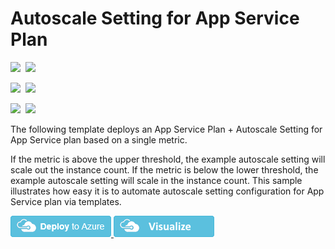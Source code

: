 # Autoscale Setting for App Service Plan

<IMG SRC="https://azbotstorage.blob.core.windows.net/badges/monitor-autoscale-webappserviceplan-simplemetricbased/PublicLastTestDate.svg" />&nbsp;
<IMG SRC="https://azbotstorage.blob.core.windows.net/badges/monitor-autoscale-webappserviceplan-simplemetricbased/PublicDeployment.svg" />&nbsp;

<IMG SRC="https://azbotstorage.blob.core.windows.net/badges/monitor-autoscale-webappserviceplan-simplemetricbased/FairfaxLastTestDate.svg" />&nbsp;
<IMG SRC="https://azbotstorage.blob.core.windows.net/badges/monitor-autoscale-webappserviceplan-simplemetricbased/FairfaxDeployment.svg" />&nbsp;

<IMG SRC="https://azbotstorage.blob.core.windows.net/badges/monitor-autoscale-webappserviceplan-simplemetricbased/BestPracticeResult.svg" />&nbsp;
<IMG SRC="https://azbotstorage.blob.core.windows.net/badges/monitor-autoscale-webappserviceplan-simplemetricbased/CredScanResult.svg" />&nbsp;

The following template deploys an App Service Plan + Autoscale Setting for App Service plan based on a single metric.

If the metric is above the upper threshold, the example autoscale setting will scale out the instance count.  If the metric is below the lower threshold, the example autoscale setting will scale in the instance count.  This sample illustrates how easy it is to automate autoscale setting configuration for App Service plan via templates.

<a href="https://portal.azure.com/#create/Microsoft.Template/uri/https%3a%2f%2fraw.githubusercontent.com%2fAzure%2fazure-quickstart-templates%2fmaster%2fmonitor-autoscale-webappserviceplan-simplemetricbased%2fazuredeploy.json" target="_blank">
    <img src="https://raw.githubusercontent.com/Azure/azure-quickstart-templates/master/1-CONTRIBUTION-GUIDE/images/deploytoazure.png"/>
</a>
<a href="http://armviz.io/#/?load=https%3a%2f%2fraw.githubusercontent.com%2fAzure%2fazure-quickstart-templates%2fmaster%2fmonitor-autoscale-webappserviceplan-simplemetricbased%2fazuredeploy.json" target="_blank">
    <img src="https://raw.githubusercontent.com/Azure/azure-quickstart-templates/master/1-CONTRIBUTION-GUIDE/images/visualizebutton.png"/>
</a>

